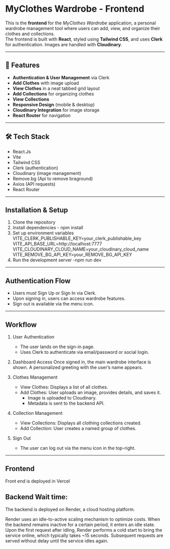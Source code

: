# MyClothes Wardrobe - Frontend

This is the **frontend** for the _MyClothes Wardrobe_ application, a personal wardrobe management tool where users can add, view, and organize their clothes and collections.  
The frontend is built with **React**, styled using **Tailwind CSS**, and uses **Clerk** for authentication. Images are handled with **Cloudinary**.

---

## 🚀 Features

- **Authentication & User Management** via Clerk
- **Add Clothes** with image upload
- **View Clothes** in a neat tabbed grid layout
- **Add Collections** for organizing clothes
- **View Collections**
- **Responsive Design** (mobile & desktop)
- **Cloudinary Integration** for image storage
- **React Router** for navigation

---

## 🛠️ Tech Stack

- React.Js
- Vite
- Tailwind CSS
- Clerk (authentication)
- Cloudinary (image management)
- Remove.bg (Api to remove braground)
- Axios (API requests)
- React Router

---

## Installation & Setup

1. Clone the repository
2. Install dependencies - npm install
3. Set up environment variables
   VITE_CLERK_PUBLISHABLE_KEY=your_clerk_publishable_key
   VITE_API_BASE_URL=http://localhost:7777
   VITE_CLOUDINARY_CLOUD_NAME=your_cloudinary_cloud_name
   VITE_REMOVE_BG_API_KEY=your_REMOVE_BG_API_KEY
4. Run the development server -npm run dev

---

## Authentication Flow

- Users must Sign Up or Sign In via Clerk.
- Upon signing in, users can access wardrobe features.
- Sign out is available via the menu icon.

---

## Workflow

1. User Authentication

   - The user lands on the sign-in page.
   - Uses Clerk to authenticate via email/password or social login.

2. Dashboard Access
   Once signed in, the main wardrobe interface is shown.
   A personalized greeting with the user’s name appears.

3. Clothes Management

   - View Clothes: Displays a list of all clothes.
   - Add Clothes: User uploads an image, provides details, and saves it.
     - Image is uploaded to Cloudinary.
     - Metadata is sent to the backend API.

4. Collection Management

   - View Collections: Displays all clothing collections created.
   - Add Collection: User creates a named group of clothes.

5. Sign Out
   - The user can log out via the menu icon in the top-right.

---

## Frontend

Front end is deployed in Vercel

## Backend Wait time:

The backend is deployed on Render, a cloud hosting platform.

Render uses an idle-to-active scaling mechanism to optimize costs. When the backend remains inactive for a certain period, it enters an idle state. Upon the first request after idling, Render performs a cold start to bring the service online, which typically takes ~15 seconds. Subsequent requests are served without delay until the service idles again.
